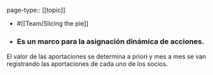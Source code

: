 page-type:: [[topic]]

- #[[Team/Slicing the pie]]

- ### Es un marco para la asignación dinámica de acciones.

El valor de las aportaciones se determina a priori y mes a mes se van registrando las aportaciones de cada uno de los socios.



